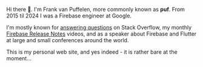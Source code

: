 Hi there 👋. I'm Frank van Puffelen, more commonly known as **puf**. From 2015 til 2024 I was a Firebase engineer at Google.

I'm mostly known for [answering questions](https://stackoverflow.com/users/209103) on Stack Overflow, my monthly [Firebase Release Notes](https://www.youtube.com/playlist?list=PLl-K7zZEsYLm9G2M1W5ztrDvMv-CiFzLM) videos, and as a speaker about Firebase and Flutter at large and small conferences around the world.

This is my personal web site, and yes indeed - it is rather bare at the moment...